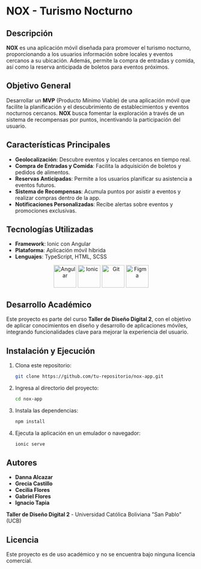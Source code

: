 # NOX - Turismo Nocturno

## Descripción

**NOX** es una aplicación móvil diseñada para promover el turismo nocturno, proporcionando a los usuarios información sobre locales y eventos cercanos a su ubicación. Además, permite la compra de entradas y comida, así como la reserva anticipada de boletos para eventos próximos.

## Objetivo General

Desarrollar un **MVP** (Producto Mínimo Viable) de una aplicación móvil que facilite la planificación y el descubrimiento de establecimientos y eventos nocturnos cercanos. **NOX** busca fomentar la exploración a través de un sistema de recompensas por puntos, incentivando la participación del usuario.

## Características Principales

- **Geolocalización**: Descubre eventos y locales cercanos en tiempo real.
- **Compra de Entradas y Comida**: Facilita la adquisición de boletos y pedidos de alimentos.
- **Reservas Anticipadas**: Permite a los usuarios planificar su asistencia a eventos futuros.
- **Sistema de Recompensas**: Acumula puntos por asistir a eventos y realizar compras dentro de la app.
- **Notificaciones Personalizadas**: Recibe alertas sobre eventos y promociones exclusivas.

## Tecnologías Utilizadas

- **Framework**: Ionic con Angular
- **Plataforma**: Aplicación móvil híbrida
- **Lenguajes**: TypeScript, HTML, SCSS

<p align="center">
  <img src="https://angular.io/assets/images/logos/angular/angular.svg" alt="Angular" height="60">
  <img src="https://upload.wikimedia.org/wikipedia/commons/thumb/d/d4/Ionic_Logo.svg/512px-Ionic_Logo.svg.png" alt="Ionic" height="60">
  <img src="https://git-scm.com/images/logos/downloads/Git-Icon-1788C.png" alt="Git" height="60">
  <img src="https://upload.wikimedia.org/wikipedia/commons/3/33/Figma-logo.svg" alt="Figma" height="60">
</p>

## Desarrollo Académico

Este proyecto es parte del curso **Taller de Diseño Digital 2**, con el objetivo de aplicar conocimientos en diseño y desarrollo de aplicaciones móviles, integrando funcionalidades clave para mejorar la experiencia del usuario.

## Instalación y Ejecución

1. Clona este repositorio:

     ```bash
     git clone https://github.com/tu-repositorio/nox-app.git
     ```

2. Ingresa al directorio del proyecto:

     ```bash
     cd nox-app
     ```

3. Instala las dependencias:

     ```bash
     npm install
     ```

4. Ejecuta la aplicación en un emulador o navegador:

     ```bash
     ionic serve
     ```

## Autores

- **Danna Alcazar**
- **Grecia Castillo**
- **Cecilia Flores**
- **Gabriel Flores**
- **Ignacio Tapia**

**Taller de Diseño Digital 2** - Universidad Católica Boliviana "San Pablo" (UCB)

## Licencia

Este proyecto es de uso académico y no se encuentra bajo ninguna licencia comercial.
